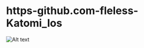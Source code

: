 # https-github.com-fleless-Katomi_Ios
![Alt text](https://drive.google.com/file/d/17lA8jEZE4c64G7IaO7iod2yHN5Lh7FOP/view "patients")
